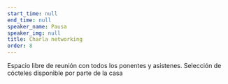 ```yaml
---
start_time: null
end_time: null
speaker_name: Pausa
speaker_img: null
title: Charla networking
order: 8
---
```


Espacio libre de reunión con todos los ponentes y asistenes. Selección de cócteles disponible por parte de la casa